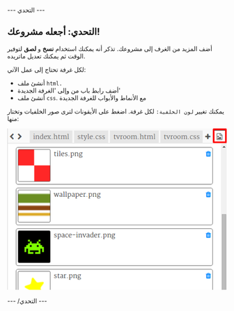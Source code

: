 \--- التحدي \---

## التحدي: أجعله مشروعك!

أضف المزيد من الغرف إلى مشروعك. تذكر أنه يمكنك استخدام **نسخ** و **لصق** لتوفير الوقت ثم يمكنك تعديل ماتريده.

لكل غرفة تحتاج إلى عمل الآتي:

+ أنشئ ملف `html.`
+ أضف رابط باب من وإلى 'الغرفة الجديدة'
+ أنشئ ملف `css`. مع الأنماط والأبواب للغرفة الجديدة

يمكنك تغيير `لون الخلفية:` لكل غرفة. اضغط على الأيقونات لترى صور الخلفيات وتختار منها:

![لقطة الشاشة](images/rooms-images.png)

\--- /التحدي \---